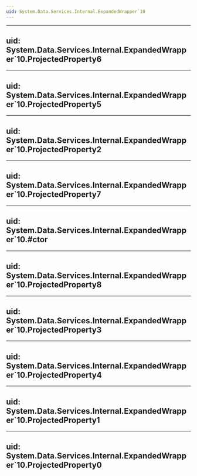 ```yaml
---
uid: System.Data.Services.Internal.ExpandedWrapper`10
---
```


---
uid: System.Data.Services.Internal.ExpandedWrapper`10.ProjectedProperty6
---

---
uid: System.Data.Services.Internal.ExpandedWrapper`10.ProjectedProperty5
---

---
uid: System.Data.Services.Internal.ExpandedWrapper`10.ProjectedProperty2
---

---
uid: System.Data.Services.Internal.ExpandedWrapper`10.ProjectedProperty7
---

---
uid: System.Data.Services.Internal.ExpandedWrapper`10.#ctor
---

---
uid: System.Data.Services.Internal.ExpandedWrapper`10.ProjectedProperty8
---

---
uid: System.Data.Services.Internal.ExpandedWrapper`10.ProjectedProperty3
---

---
uid: System.Data.Services.Internal.ExpandedWrapper`10.ProjectedProperty4
---

---
uid: System.Data.Services.Internal.ExpandedWrapper`10.ProjectedProperty1
---

---
uid: System.Data.Services.Internal.ExpandedWrapper`10.ProjectedProperty0
---
